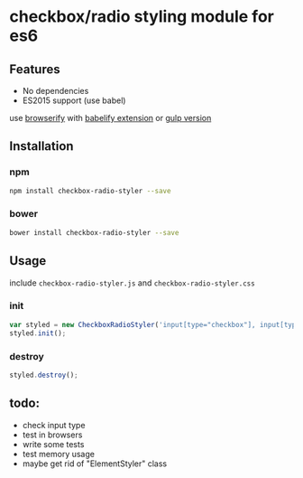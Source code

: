 # checkbox/radio styling module for es6
<!-- [![npm download count](https://img.shields.io/npm/dm/future-tabs.svg?style=flat)](https://www.npmjs.org/package/future-tabs)
[![Current tag](https://img.shields.io/npm/v/future-tabs.svg?style=flat)](https://www.npmjs.org/package/future-tabs)
[![Current tag](https://img.shields.io/bower/v/future-tabs.svg?style=flat)](https://github.com/prog666/tabs)
[![Issues closed](http://issuestats.com/github/prog666/tabs/badge/issue?style=flat)](http://issuestats.com/github/prog666/tabs) -->

## Features
* No dependencies
* ES2015 support (use babel)

use [browserify](http://browserify.org/) with [babelify extension](https://github.com/babel/babelify) or [gulp version](https://github.com/deepak1556/gulp-browserify)

## Installation

### npm
```bash
npm install checkbox-radio-styler --save
```

### bower
```bash
bower install checkbox-radio-styler --save
```

## Usage

include `checkbox-radio-styler.js` and `checkbox-radio-styler.css`

### init

```javascript
var styled = new CheckboxRadioStyler('input[type="checkbox"], input[type="radio"]');
styled.init();
```

### destroy

```javascript
styled.destroy();
```

## todo:
- check input type
- test in browsers
- write some tests
- test memory usage
- maybe get rid of "ElementStyler" class
